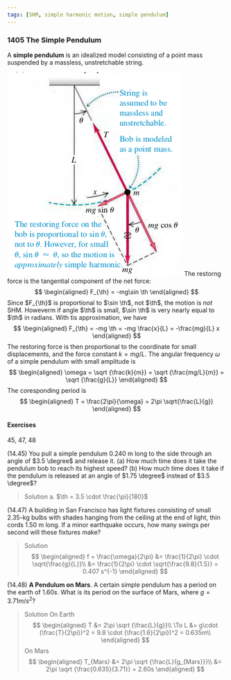 ```yaml
---
tags: [SHM, simple harmonic motion, simple pendulum]
---
```


### 1405 The Simple Pendulum
A **simple pendulum** is an idealized model consisting of a point mass suspended by a massless, unstretchable string.

![Graph](../assets/fig_1421.png)
The restorng force is the tangential component of the net force:
$$
\begin{aligned}
F_{\th} = -mg\sin \th
\end{aligned}
$$
Since $F_{\th}$ is proportional to $\sin \th$, not $\th$, the motion is _not_ SHM. Howeverm if angle $\th$ is small, $\sin \th$ is very nearly equal to $\th$ in radians. With tis approximation, we have
$$
\begin{aligned}
F_{\th} = -mg \th = -mg \frac{x}{L} = -\frac{mg}{L} x
\end{aligned}
$$
The restoring force is then proportional to the coordinate for small displacements, and the force constant $k = mg/L$. The angular frequency $\omega$ of a simple pendulum with small amplitude is
$$
\begin{aligned}
\omega = \sqrt {\frac{k}{m}} = \sqrt {\frac{mg/L}{m}} = \sqrt {\frac{g}{L}}
\end{aligned}
$$
The coresponding period is
$$
\begin{aligned}
T = \frac{2\pi}{\omega} = 2\pi \sqrt{\frac{L}{g}}
\end{aligned}
$$

#### Exercises
45, 47, 48

(14.45) You pull a simple pendulum 0.240 m long to the side through an angle of $3.5 \degree$ and release it.
(a) How much time does it take the pendulum bob to reach its highest speed?
(b) How much time does it take if the pendulum is released at an angle of $1.75 \degree$ instead of $3.5 \degree$?
>Solution
a. $\th = 3.5 \cdot \frac{\pi}{180}$

(14.47) A building in San Francisco has light fixtures consisting of small 2.35-kg bulbs with shades hanging from the ceiling at the end of light, thin cords 1.50 m long. If a minor earthquake occurs, how many swings per second will these fixtures make?
>Solution
$$
\begin{aligned}
f = \frac{\omega}{2\pi} &= \frac{1}{2\pi} \cdot \sqrt{\frac{g}{L}}\\
&= \frac{1}{2\pi} \cdot \sqrt{\frac{9.8}{1.5}} = 0.407 s^{-1}
\end{aligned}
$$

(14.48) **A Pendulum on Mars**. A certain simple pendulum has a period on the earth of $1.60 s$. What is its period on the surface of Mars, where $g = 3.71 m/s^2$?
>Solution
On Earth
$$
\begin{aligned}
T &= 2\pi \sqrt {\frac{L}{g}}\\
\To L &= g\cdot (\frac{T}{2\pi})^2 = 9.8 \cdot (\frac{1.6}{2\pi})^2 = 0.635m\\
\end{aligned}
$$
On Mars
$$
\begin{aligned}
T_{Mars} &= 2\pi \sqrt {\frac{L}{g_{Mars}}}\\
&= 2\pi \sqrt {\frac{0.635}{3.71}} = 2.60s
\end{aligned}
$$
